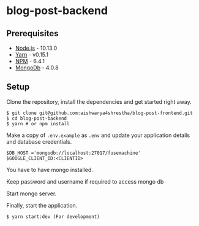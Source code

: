 # blog-post-backend

## Prerequisites

- [Node.js](https://yarnpkg.com/en/docs/install) - 10.13.0
- [Yarn](https://yarnpkg.com/en/docs/install) - v0.15.1
- [NPM](https://docs.npmjs.com/getting-started/installing-node) - 6.4.1
- [MongoDb](https://www.mongodb.com/download-center/community) - 4.0.8

## Setup

Clone the repository, install the dependencies and get started right away.

    $ git clone git@github.com:aishwarya4shrestha/blog-post-frontend.git
    $ cd blog-post-backend
    $ yarn # or npm install

Make a copy of `.env.example` as `.env` and update your application details and database credentials. 

    $DB_HOST ='mongodb://localhost:27017/fusemachine'
    $GOOGLE_CLIENT_ID:<CLIENTID> 

You have to have mongo installed.

Keep password and username if required to access mongo db 

Start mongo server.

Finally, start the application.

    $ yarn start:dev (For development)
